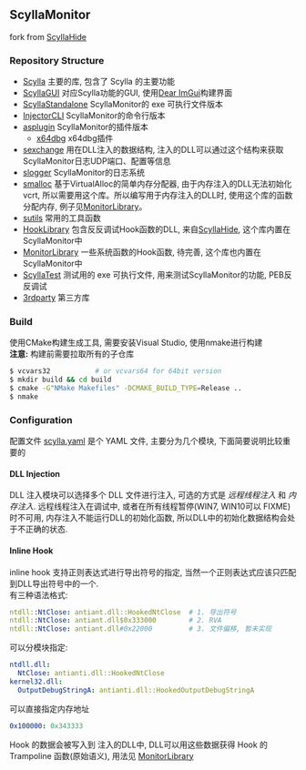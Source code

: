 ## ScyllaMonitor

fork from [ScyllaHide](https://github.com/x64dbg/ScyllaHide)

### Repository Structure

- [Scylla](./Scylla) 主要的库, 包含了 Scylla 的主要功能
- [ScyllaGUI](./ScyllaGUI) 对应Scylla功能的GUI, 使用[Dear ImGui](https://github.com/ocornut/imgui)构建界面
- [ScyllaStandalone](./ScyllaStandalone) ScyllaMonitor的 exe 可执行文件版本
- [InjectorCLI](./InjectorCLI) ScyllaMonitor的命令行版本
- [asplugin](./asplugin) ScyllaMonitor的插件版本
  - [x64dbg](./asplugin/x64dbg) x64dbg插件
- [sexchange](./sexchange) 用在DLL注入的数据结构, 注入的DLL可以通过这个结构来获取ScyllaMonitor日志UDP端口、配置等信息
- [slogger](./slogger) ScyllaMonitor的日志系统
- [smalloc](./smalloc) 基于VirtualAlloc的简单内存分配器, 由于内存注入的DLL无法初始化vcrt, 所以需要用这个库。所以编写用于内存注入的DLL时, 使用这个库的函数分配内存, 例子见[MonitorLibrary](./MonitorLibrary)。
- [sutils](./sutils) 常用的工具函数
- [HookLibrary](./HookLibrary) 包含反反调试Hook函数的DLL, 来自[ScyllaHide](https://github.com/x64dbg/ScyllaHide/HookLibrary), 这个库内置在ScyllaMonitor中 
- [MonitorLibrary](./MonitorLibrary) 一些系统函数的Hook函数, 待完善, 这个库也内置在ScyllaMonitor中
- [ScyllaTest](./ScyllaTest) 测试用的 exe 可执行文件, 用来测试ScyllaMonitor的功能, PEB反反调试
- [3rdparty](./3rdparty) 第三方库


### Build

使用CMake构建生成工具, 需要安装Visual Studio, 使用nmake进行构建  
**注意:** 构建前需要拉取所有的子仓库

``` bash
$ vcvars32           # or vcvars64 for 64bit version
$ mkdir build && cd build
$ cmake -G"NMake Makefiles" -DCMAKE_BUILD_TYPE=Release ..
$ nmake
```

### Configuration

配置文件 [scylla.yaml](./Scylla/scylla.yaml) 是个 YAML 文件, 主要分为几个模块, 下面简要说明比较重要的


#### DLL Injection

DLL 注入模块可以选择多个 DLL 文件进行注入, 可选的方式是 *远程线程注入* 和 *内存注入*.
远程线程注入在调试中, 或者在所有线程暂停(WIN7, WIN10可以 FIXME)时不可用,
内存注入不能运行DLL的初始化函数, 所以DLL中的初始化数据结构会处于不正确的状态.

#### Inline Hook

inline hook 支持正则表达式进行导出符号的指定, 当然一个正则表达式应该只匹配到DLL导出符号中的一个.  
有三种语法格式:
``` yaml
ntdll::NtClose: antiant.dll::HookedNtClose  # 1. 导出符号
ntdll::NtClose: antiant.dll$0x333000        # 2. RVA
ntdll::NtClose: antiant.dll#0x22000         # 3. 文件偏移, 暂未实现
```

可以分模块指定:
``` yaml
ntdll.dll:
  NtClose: antianti.dll::HookedNtClose
kernel32.dll:
  OutputDebugStringA: antianti.dll::HookedOutputDebugStringA
```

可以直接指定内存地址
``` yaml
0x100000: 0x343333
```

Hook 的数据会被写入到 注入的DLL中, DLL可以用这些数据获得 Hook 的 Trampoline 函数(原始语义), 用法见 [MonitorLibrary](./MonitorLibrary)
